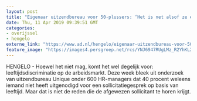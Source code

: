 ```yaml
---
layout: post
title: "Eigenaar uitzendbureau voor 50-plussers: ‘Het is net alsof ze een oudere de baan niet gunnen’"
date: Thu, 11 Apr 2019 09:39:51 GMT
categories: 
- overijssel 
- hengelo 
externe_link: "https://www.ad.nl/hengelo/eigenaar-uitzendbureau-voor-50-plussers-het-is-net-alsof-ze-een-oudere-de-baan-niet-gunnen~a9cd9815/"
feature_image: "https://images4.persgroep.net/rcs/YNJ6947RUgLMz_R2YhKL2ibJp2M/diocontent/144900774/_fitwidth/400/?appId=21791a8992982cd8da851550a453bd7f&quality=0.7"
---
```


HENGELO - Hoewel het niet mag, komt het wel degelijk voor: leeftijdsdiscriminatie op de arbeidsmarkt. Deze week bleek uit onderzoek van uitzendbureau Unique onder 600 HR-managers dat 40 procent weleens iemand niet heeft uitgenodigd voor een sollicitatiegesprek op basis van leeftijd. Maar dat is niet de reden die de afgewezen sollicitant te horen krijgt.
